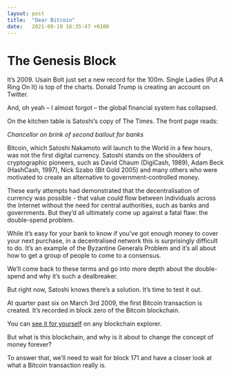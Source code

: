 ```yaml
---
layout: post
title:  "Dear Bitcoin"
date:   2021-08-19 16:35:47 +0100
---
```

# The Genesis Block

It’s 2009. Usain Bolt just set a new record for the 100m. Single Ladies (Put A Ring On It) is top of the charts. Donald Trump is creating an account on Twitter. 

And, oh yeah – I almost forgot – the global financial system has collapsed.

On the kitchen table is Satoshi’s copy of The Times. The front page reads:

*Chancellor on brink of second bailout for banks*

Bitcoin, which Satoshi Nakamoto will launch to the World in a few hours, was not the first digital currency. Satoshi stands on the shoulders of cryptographic pioneers, such as David Chaum (DigiCash, 1989), Adam Beck (HashCash, 1997), Nick Szabo (Bit Gold 2005) and many others who were motivated to create an alternative to government-controlled money.

These early attempts had demonstrated that the decentralisation of currency was possible - that value could flow between individuals across the Internet without the need for central authorities, such as banks and governments. But they’d all ultimately come up against a fatal flaw: the double-spend problem. 

While it’s easy for your bank to know if you’ve got enough money to cover your next purchase, in a decentralised network this is surprisingly difficult to do. It’s an example of the Byzantine Generals Problem and it’s all about how to get a group of people to come to a consensus.

We’ll come back to these terms and go into more depth about the double-spend and why it’s such a dealbreaker.

But right now, Satoshi knows there’s a solution. It’s time to test it out.

At quarter past six on March 3rd 2009, the first Bitcoin transaction is created. It’s recorded in block zero of the Bitcoin blockchain.

You can [see it for yourself](https://blockchair.com/bitcoin/block/0) on any blockchain explorer.

But what is this blockchain, and why is it about to change the concept of money forever?

To answer that, we’ll need to wait for block 171 and have a closer look at what a Bitcoin transaction really is.
